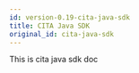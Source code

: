 ```yaml
---
id: version-0.19-cita-java-sdk
title: CITA Java SDK
original_id: cita-java-sdk
---
```

This is cita java sdk doc